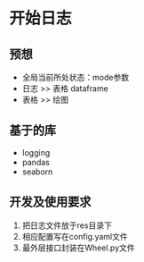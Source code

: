 # 开始日志

## 预想
+ 全局当前所处状态：mode参数
+ 日志 >> 表格 dataframe
+ 表格 >> 绘图 

## 基于的库
+ logging
+ pandas
+ seaborn

## 开发及使用要求
1. 把日志文件放于res目录下
2. 相应配置写在config.yaml文件
3. 最外层接口封装在Wheel.py文件
